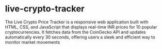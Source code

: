 # live-crypto-tracker


The Live Crypto Price Tracker is a responsive web application built with HTML, CSS, and JavaScript that displays real-time INR prices for 10 popular cryptocurrencies. It fetches data from the CoinGecko API and updates automatically every 30 seconds, offering users a sleek and efficient way to monitor market movements
